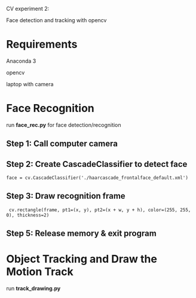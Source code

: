 CV experiment 2: 

Face detection and tracking with opencv

# Requirements
Anaconda 3

opencv

laptop with camera

# Face Recognition
run **face_rec.py** for face detection/recognition

## Step 1: Call computer camera

## Step 2: Create CascadeClassifier to detect face
`face = cv.CascadeClassifier('./haarcascade_frontalface_default.xml')
`
## Step 3: Draw recognition frame
` cv.rectangle(frame, pt1=(x, y), pt2=(x + w, y + h), color=(255, 255, 0), thickness=2)`

## Step 5: Release memory & exit program

# Object Tracking and Draw the Motion Track
run **track_drawing.py**